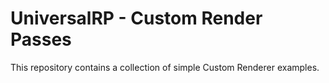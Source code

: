 # UniversalRP - Custom Render Passes
This repository contains a collection of simple Custom Renderer examples.
